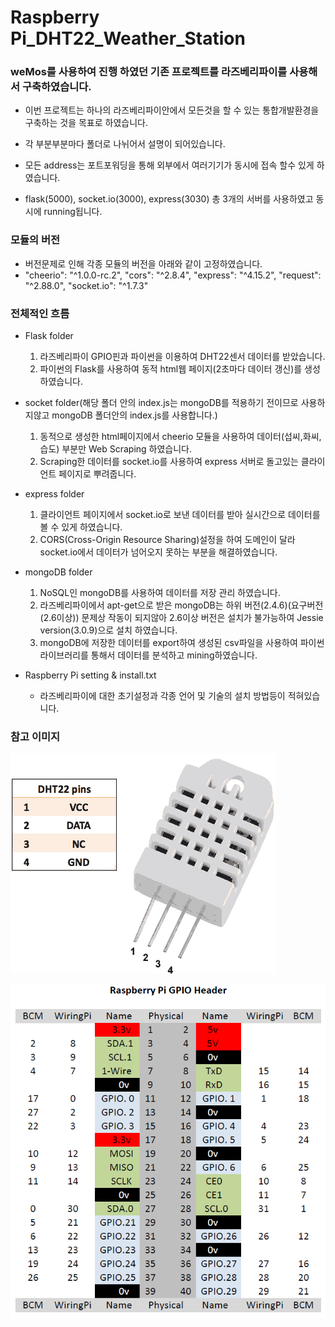 # Raspberry Pi_DHT22_Weather_Station

### weMos를 사용하여 진행 하였던 기존 프로젝트를 라즈베리파이를 사용해서 구축하였습니다.
  * 이번 프로젝트는 하나의 라즈베리파이안에서 모든것을 할 수 있는 통합개발환경을 구축하는 것을 목표로 하였습니다.
  
  * 각 부분부분마다 폴더로 나뉘어서 설명이 되어있습니다.
  * 모든 address는 포트포워딩을 통해 외부에서 여러기기가 동시에 접속 할수 있게 하였습니다.
  * flask(5000), socket.io(3000), express(3030) 총 3개의 서버를 사용하였고 동시에 running됩니다.
  
### 모듈의 버전
  * 버전문제로 인해 각종 모듈의 버전을 아래와 같이 고정하였습니다. 
  * "cheerio": "^1.0.0-rc.2",
    "cors": "^2.8.4",
    "express": "^4.15.2",
    "request": "^2.88.0",
    "socket.io": "^1.7.3"
    
### 전체적인 흐름
  * Flask folder
    1. 라즈베리파이 GPIO핀과 파이썬을 이용하여 DHT22센서 데이터를 받았습니다.
    2. 파이썬의 Flask를 사용하여 동적 html웹 페이지(2초마다 데이터 갱신)를 생성하였습니다.
    
  * socket folder(해당 폴더 안의 index.js는 mongoDB를 적용하기 전이므로 사용하지않고 mongoDB 폴더안의 index.js를 사용합니다.)
    1. 동적으로 생성한 html페이지에서 cheerio 모듈을 사용하여 데이터(섭씨,화씨,습도) 부분만 Web Scraping 하였습니다.
    2. Scraping한 데이터를 socket.io를 사용하여 express 서버로 돌고있는 클라이언트 페이지로 뿌려줍니다.
    
  * express folder
    1. 클라이언트 페이지에서 socket.io로 보낸 데이터를 받아 실시간으로 데이터를 볼 수 있게 하였습니다.
    2. CORS(Cross-Origin Resource Sharing)설정을 하여 도메인이 달라 socket.io에서 데이터가 넘어오지 못하는 부분을 해결하였습니다.
    
  * mongoDB folder
    1. NoSQL인 mongoDB를 사용하여 데이터를 저장 관리 하였습니다.
    2. 라즈베리파이에서 apt-get으로 받은 mongoDB는 하위 버전(2.4.6)(요구버전(2.6이상)) 문제상 작동이 되지않아 2.6이상 버전은 설치가 불가능하여 Jessie version(3.0.9)으로 설치 하였습니다.
    3. mongoDB에 저장한 데이터를 export하여 생성된 csv파일을 사용하여 파이썬 라이브러리를 통해서 데이터를 분석하고 mining하였습니다.
    
  * Raspberry Pi setting & install.txt
    - 라즈베리파이에 대한 초기설정과 각종 언어 및 기술의 설치 방법등이 적혀있습니다.

### 참고 이미지 
  ![DHT22 Pin](/dht22.png)
  
  ![GPIO Pin Map](/GPIO.png)
